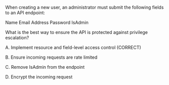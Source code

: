 When creating a new user, an administrator must submit the following fields to an API endpoint: 
 
Name 
Email Address 
Password 
IsAdmin 
 
What is the best way to ensure the API is protected against privilege escalation?  
 
A. Implement resource and field-level access control  (CORRECT)

B. Ensure incoming requests are rate limited 

C. Remove IsAdmin from the endpoint 

D. Encrypt the incoming request 
